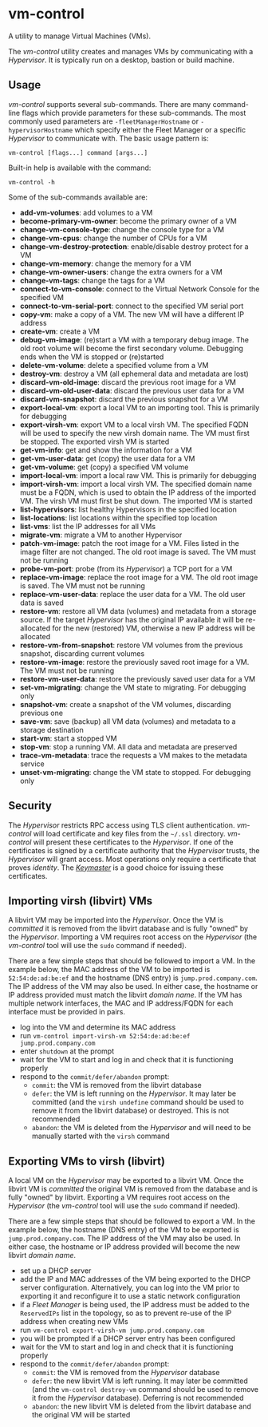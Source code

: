 # vm-control
A utility to manage Virtual Machines (VMs).

The *vm-control* utility creates and manages VMs by communicating with a
*Hypervisor*. It is typically run on a desktop, bastion or build machine.

## Usage
*vm-control* supports several sub-commands. There are many command-line flags
which provide parameters for these sub-commands. The most commonly used
parameters are `-fleetManagerHostname` or `-hypervisorHostname` which specify
either the Fleet Manager or a specific *Hypervisor* to communicate with. The
basic usage pattern is:

```
vm-control [flags...] command [args...]
```

Built-in help is available with the command:

```
vm-control -h
```

Some of the sub-commands available are:

- **add-vm-volumes**: add volumes to a VM
- **become-primary-vm-owner**: become the primary owner of a VM
- **change-vm-console-type**: change the console type for a VM
- **change-vm-cpus**: change the number of CPUs for a VM
- **change-vm-destroy-protection**: enable/disable destroy protect for a VM
- **change-vm-memory**: change the memory for a VM
- **change-vm-owner-users**: change the extra owners for a VM
- **change-vm-tags**: change the tags for a VM
- **connect-to-vm-console**: connect to the Virtual Network Console for the
                             specified VM
- **connect-to-vm-serial-port**: connect to the specified VM serial port
- **copy-vm**: make a copy of a VM. The new VM will have a different IP address
- **create-vm**: create a VM
- **debug-vm-image**: (re)start a VM with a temporary debug image. The old root
                      volume will become the first secondary volume. Debugging
                      ends when the VM is stopped or (re)started
- **delete-vm-volume**: delete a specified volume from a VM
- **destroy-vm**: destroy a VM (all ephemeral data and metadata are lost)
- **discard-vm-old-image**: discard the previous root image for a VM
- **discard-vm-old-user-data**: discard the previous user data for a VM
- **discard-vm-snapshot**: discard the previous snapshot for a VM
- **export-local-vm**: export a local VM to an importing tool. This is primarily
                       for debugging
- **export-virsh-vm**: export VM to a local virsh VM. The specified FQDN will
                       be used to specify the new virsh domain name. The VM
                       must first be stopped. The exported virsh VM is started
- **get-vm-info**: get and show the information for a VM
- **get-vm-user-data**: get (copy) the user data for a VM
- **get-vm-volume**: get (copy) a specified VM volume
- **import-local-vm**: import a local raw VM. This is primarily for debugging
- **import-virsh-vm**: import a local virsh VM. The specified domain name must
                       be a FQDN, which is used to obtain the IP address of the
                       imported VM. The virsh VM must first be shut down. The
                       imported VM is started
- **list-hypervisors**: list healthy Hypervisors in the specified location
- **list-locations**: list locations within the specified top location
- **list-vms**: list the IP addresses for all VMs
- **migrate-vm**: migrate a VM to another Hypervisor
- **patch-vm-image**: patch the root image for a VM. Files listed in the image
                      filter are not changed. The old root image is saved. The
                      VM must not be running
- **probe-vm-port**: probe (from its *Hypervisor*) a TCP port for a VM
- **replace-vm-image**: replace the root image for a VM. The old root image is
                        saved. The VM must not be running
- **replace-vm-user-data**: replace the user data for a VM. The old user data is
                        saved
- **restore-vm**: restore all VM data (volumes) and metadata from a storage
                  source. If the target *Hypervisor* has the original IP
                  available it will be re-allocated for the new (restored) VM,
                  otherwise a new IP address will be allocated
- **restore-vm-from-snapshot**: restore VM volumes from the previous snapshot,
                                discarding current volumes
- **restore-vm-image**: restore the previously saved root image for a VM. The VM
                        must not be running
- **restore-vm-user-data**: restore the previously saved user data for a VM
- **set-vm-migrating**: change the VM state to migrating. For debugging only
- **snapshot-vm**: create a snapshot of the VM volumes, discarding previous one
- **save-vm**: save (backup) all VM data (volumes) and metadata to a storage
               destination
- **start-vm**: start a stopped VM
- **stop-vm**: stop a running VM. All data and metadata are preserved
- **trace-vm-metadata**: trace the requests a VM makes to the metadata service
- **unset-vm-migrating**: change the VM state to stopped. For debugging only

## Security
The *Hypervisor* restricts RPC access using TLS client authentication.
*vm-control* will load certificate and key files from the
`~/.ssl` directory. *vm-control* will present these certificates to
the *Hypervisor*. If one of the certificates is signed by a certificate
authority that the *Hypervisor* trusts, the *Hypervisor* will grant access.
Most operations only require a certificate that proves *identity*. The
*[Keymaster](https://github.com/Symantec/keymaster)* is a good choice for
issuing these certificates.

## Importing virsh (libvirt) VMs
A libvirt VM may be imported into the *Hypervisor*. Once the VM is *committed*
it is removed from the libvirt database and is fully "owned" by the
*Hypervisor*. Importing a VM requires root access on the *Hypervisor* (the
*vm-control* tool will use the `sudo` command if needed).

There are a few simple steps that should be followed to import a VM. In the
example below, the MAC address of the VM to be imported is `52:54:de:ad:be:ef`
and the hostname (DNS entry) is `jump.prod.company.com`. The IP address of the
VM may also be used. In either case, the hostname or IP address provided must
match the libvirt *domain name*. If the VM has multiple network interfaces, the
MAC and IP address/FQDN for each interface must be provided in pairs.
- log into the VM and determine its MAC address
- run `vm-control import-virsh-vm 52:54:de:ad:be:ef jump.prod.company.com`
- enter `shutdown` at the prompt
- wait for the VM to start and log in and check that it is functioning properly
- respond to the `commit/defer/abandon` prompt:
  - `commit`: the VM is removed from the libvirt database
  - `defer`: the VM is left running on the *Hypervisor*. It may later be
             committed (and the `virsh undefine` command should be used to
             remove it from the libvirt database) or destroyed. This is not
             recommended
  - `abandon`: the VM is deleted from the *Hypervisor* and will need to be
               manually started with the `virsh` command

## Exporting VMs to virsh (libvirt)
A local VM on the *Hypervisor* may be exported to a libvirt VM. Once the libvirt
VM is *committed* the original VM is removed from the database and is fully
"owned" by libvirt. Exporting a VM requires root access on the *Hypervisor* (the
*vm-control* tool will use the `sudo` command if needed).

There are a few simple steps that should be followed to export a VM. In the
example below, the hostname (DNS entry) of the VM to be exported is
`jump.prod.company.com`. The IP address of the VM may also be used. In either
case, the hostname or IP address provided will become the new libvirt *domain
name*.
- set up a DHCP server
- add the IP and MAC addresses of the VM being exported to the DHCP server
  configuration. Alternatively, you can log into the VM prior to exporting it
  and reconfigure it to use a static network configuration
- if a *Fleet Manager* is being used, the IP address must be added to the
  `ReservedIPs` list in the topology, so as to prevent re-use of the IP address
  when creating new VMs
- run `vm-control export-virsh-vm jump.prod.company.com`
- you will be prompted if a DHCP server entry has been configured
- wait for the VM to start and log in and check that it is functioning properly
- respond to the `commit/defer/abandon` prompt:
  - `commit`: the VM is removed from the *Hypervisor* database
  - `defer`: the new libvirt VM is left running. It may later be committed (and
             the `vm-control destroy-vm` command should be used to
             remove it from the *Hypervisor* database). Deferring is not
             recommended
  - `abandon`: the new libvirt VM is deleted from the libvirt database and the
               original VM will be started
